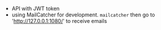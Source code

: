 * API with JWT token
* using MailCatcher for development. `mailcatcher` then go to 'http://127.0.0.1:1080/' to receive emails
